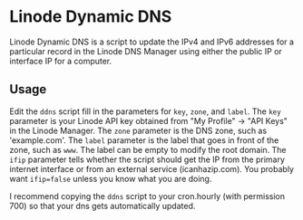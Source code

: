 Linode Dynamic DNS
==================

Linode Dynamic DNS is a script to update the IPv4 and IPv6 addresses for a particular record in the Linode DNS Manager using either the public IP or interface IP for a computer.


Usage
-----

Edit the `ddns` script fill in the parameters for `key`, `zone`, and `label`. The `key` parameter is your Linode API key obtained from "My Profile" -> "API Keys" in the Linode Manager. The `zone` parameter is the DNS zone, such as 'example.com'. The `label` parameter is the label that goes in front of the zone, such as `www`. The label can be empty to modify the root domain. The `ifip` parameter tells whether the script should get the IP from the primary internet interface or from an external service (icanhazip.com). You probably want `ifip=false` unless you know what you are doing.

I recommend copying the `ddns` script to your cron.hourly (with permission 700) so that your dns gets automatically updated.
